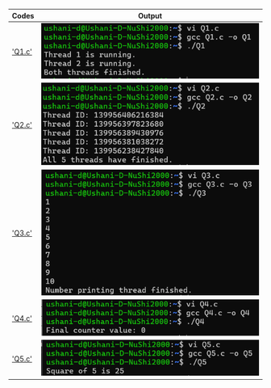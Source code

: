 
 | Codes | Output |
  |-------|--------|
  |['Q1.c'](./Codes/Q1.c)|![Q1.png](./Outputs/Q1.png)|
  |['Q2.c'](./Codes/Q2.c)|![Q2.png](./Outputs/Q2.png)|
  |['Q3.c'](./Codes/Q3.c)|![Q3.png](./Outputs/Q3.png)|
  |['Q4.c'](./Codes/Q4.c)|![Q4.png](./Outputs/Q4.png)|
  |['Q5.c'](./Codes/Q5.c)|![Q5.png](./Outputs/Q5.png)|
